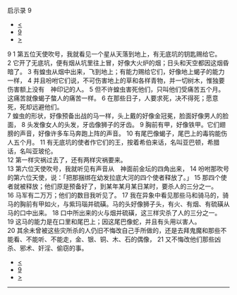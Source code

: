 ﻿





 启示录 9




* [<](bible/REV08.md)
* [9](bible/REV.md)
* [>](bible/REV10.md)



 
9 
1 第五位天使吹号，我就看见一个星从天落到地上，有无底坑的钥匙赐给它。 
2 它开了无底坑，便有烟从坑里往上冒，好像大火炉的烟；日头和天空都因这烟昏暗了。 
3 有蝗虫从烟中出来，飞到地上；有能力赐给它们，好像地上蝎子的能力一样， 
4 并且吩咐它们说，不可伤害地上的草和各样青物，并一切树木，惟独要伤害额上没有　神印记的人。 
5 但不许蝗虫害死他们，只叫他们受痛苦五个月。这痛苦就像蝎子螫人的痛苦一样。 
6 在那些日子，人要求死，决不得死；愿意死，死却远避他们。  
7 蝗虫的形状，好像预备出战的马一样，头上戴的好像金冠冕，脸面好像男人的脸面， 
8 头发像女人的头发，牙齿像狮子的牙齿。 
9 胸前有甲，好像铁甲。它们翅膀的声音，好像许多车马奔跑上阵的声音。 
10 有尾巴像蝎子，尾巴上的毒钩能伤人五个月。 
11 有无底坑的使者作它们的王，按着希伯来话，名叫亚巴顿，希腊话，名叫亚玻伦。  
12 第一样灾祸过去了，还有两样灾祸要来。  
13 第六位天使吹号，我就听见有声音从　神面前金坛的四角出来， 
14 吩咐那吹号的第六位天使，说：「把那捆绑在幼发拉底大河的四个使者释放了。」 
15 那四个使者就被释放；他们原是预备好了，到某年某月某日某时，要杀人的三分之一。 
16 马军有二万万；他们的数目我听见了。 
17 我在异象中看见那些马和骑马的，骑马的胸前有甲如火，与紫玛瑙并硫磺。马的头好像狮子头，有火、有烟、有硫磺从马的口中出来。 
18 口中所出来的火与烟并硫磺，这三样灾杀了人的三分之一。 
19 这马的能力是在口里和尾巴上；因这尾巴像蛇，并且有头用以害人。  
20 其余未曾被这些灾所杀的人仍旧不悔改自己手所做的，还是去拜鬼魔和那些不能看、不能听、不能走，金、银、铜、木、石的偶像， 
21 又不悔改他们那些凶杀、邪术、奸淫、偷窃的事。 
* [<](bible/REV08.md)
* [9](bible/REV.md)
* [>](bible/REV10.md)





---









